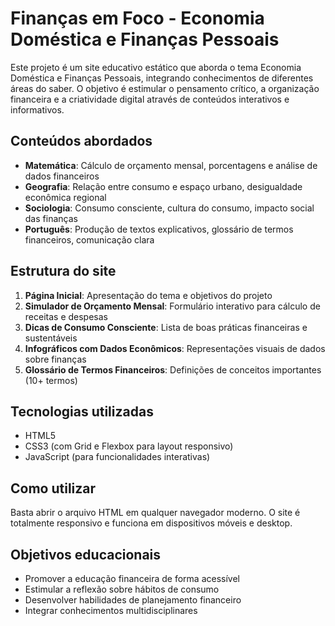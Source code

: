 # Finanças em Foco - Economia Doméstica e Finanças Pessoais

Este projeto é um site educativo estático que aborda o tema Economia Doméstica e Finanças Pessoais, integrando conhecimentos de diferentes áreas do saber. O objetivo é estimular o pensamento crítico, a organização financeira e a criatividade digital através de conteúdos interativos e informativos.

## Conteúdos abordados

- **Matemática**: Cálculo de orçamento mensal, porcentagens e análise de dados financeiros
- **Geografia**: Relação entre consumo e espaço urbano, desigualdade econômica regional
- **Sociologia**: Consumo consciente, cultura do consumo, impacto social das finanças
- **Português**: Produção de textos explicativos, glossário de termos financeiros, comunicação clara

## Estrutura do site

1. **Página Inicial**: Apresentação do tema e objetivos do projeto
2. **Simulador de Orçamento Mensal**: Formulário interativo para cálculo de receitas e despesas
3. **Dicas de Consumo Consciente**: Lista de boas práticas financeiras e sustentáveis
4. **Infográficos com Dados Econômicos**: Representações visuais de dados sobre finanças
5. **Glossário de Termos Financeiros**: Definições de conceitos importantes (10+ termos)

## Tecnologias utilizadas

- HTML5
- CSS3 (com Grid e Flexbox para layout responsivo)
- JavaScript (para funcionalidades interativas)

## Como utilizar

Basta abrir o arquivo HTML em qualquer navegador moderno. O site é totalmente responsivo e funciona em dispositivos móveis e desktop.

## Objetivos educacionais

- Promover a educação financeira de forma acessível
- Estimular a reflexão sobre hábitos de consumo
- Desenvolver habilidades de planejamento financeiro
- Integrar conhecimentos multidisciplinares
